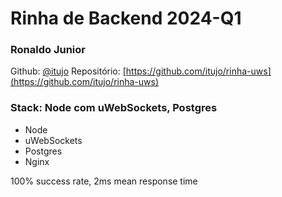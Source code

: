 # Rinha de Backend 2024-Q1

### Ronaldo Junior

Github: [@itujo](https://github.com/itujo)
Repositório: [https://github.com/itujo/rinha-uws](https://github.com/itujo/rinha-uws)


### Stack: Node com uWebSockets, Postgres
- Node
- uWebSockets
- Postgres
- Nginx

100% success rate, 2ms mean response time